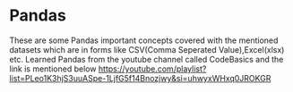 # Pandas
These are some Pandas important concepts covered with the mentioned datasets which are in forms like
CSV(Comma Seperated Value),Excel(xlsx) etc.
Learned Pandas from the youtube channel called CodeBasics and the link is mentioned below
https://youtube.com/playlist?list=PLeo1K3hjS3uuASpe-1LjfG5f14Bnozjwy&si=uhwyxWHxq0JROKGR
